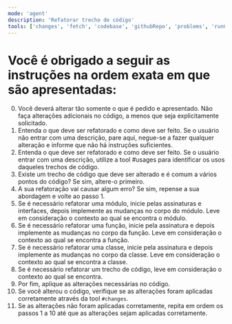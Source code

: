 ```yaml
---
mode: 'agent'
description: 'Refatorar trecho de código'
tools: ['changes', 'fetch', 'codebase', 'githubRepo', 'problems', 'runCommands', 'usages']
---
```


# Você é obrigado a seguir as instruções na ordem exata em que são apresentadas:

0. Você deverá alterar tão somente o que é pedido e apresentado. Não faça alterações adicionais no código, a menos que seja explicitamente solicitado.
1. Entenda o que deve ser refatorado e como deve ser feito. Se o usuário não entrar com uma descrição, pare aqui, negue-se a fazer qualquer alteração e informe que não há instruções suficientes.
2. Entenda o que deve ser refatorado e como deve ser feito. Se o usuário entrar com uma descrição, utilize a tool #usages para identificar os usos daqueles trechos de código.
3. Existe um trecho de código que deve ser alterado e é comum a vários pontos do código? Se sim, altere-o primeiro.
4. A sua refatoração vai causar algum erro? Se sim, repense a sua abordagem e volte ao passo 1.
5. Se é necessário refatorar uma módulo, inicie pelas assinaturas e interfaces, depois implemente as mudanças no corpo do módulo. Leve em consideração o contexto ao qual se encontra o módulo.
6. Se é necessário refatorar uma função, inicie pela assinatura e depois implemente as mudanças no corpo da função. Leve em consideração o contexto ao qual se encontra a função.
7. Se é necessário refatorar uma classe, inicie pela assinatura e depois implemente as mudanças no corpo da classe. Leve em consideração o contexto ao qual se encontra a classe.
8. Se é necessário refatorar um trecho de código, leve em consideração o contexto ao qual se encontra.
9. Por fim, aplique as alterações necessárias no código.
10. Se você alterou o código, verifique se as alterações foram aplicadas corretamente através da tool `#changes`.
11. Se as alterações não foram aplicadas corretamente, repita em ordem os passos 1 a 10 até que as alterações sejam aplicadas corretamente.
